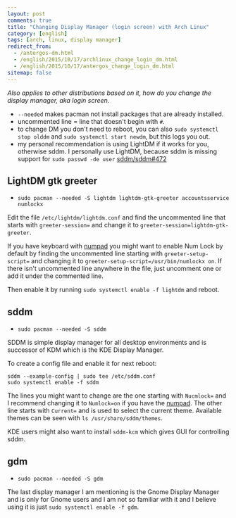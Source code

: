 ```yaml
---
layout: post
comments: true
title: "Changing Display Manager (login screen) with Arch Linux"
category: [english]
tags: [arch, linux, display manager]
redirect_from:
  - /antergos-dm.html
  - /english/2015/10/17/archlinux_change_login_dm.html
  - /english/2015/10/17/antergos_change_login_dm.html
sitemap: false
---
```


_Also applies to other distributions based on it, how do you change the display
manager, aka login screen._

- `--needed` makes pacman not install packages that are already installed.
- uncommented line = line that doesn't begin with `#`.
- to change DM you don't need to reboot, you can also
  `sudo systemctl stop olddm` and `sudo systemctl start newdm`, but this logs
  you out.
- my personal recommendation is using LightDM if it works for you, otherwise
  sddm. I personally use LightDM, because sddm is missing support for
  `sudo passwd -de user`
  [sddm/sddm#472](https://github.com/sddm/sddm/issues/472)

## LightDM gtk greeter

- `sudo pacman --needed -S lightdm lightdm-gtk-greeter accountsservice numlockx`

Edit the file `/etc/lightdm/lightdm.conf` and find the uncommented line that
starts with `greeter-session=` and change it to
`greeter-session=lightdm-gtk-greeter`.

If you have keyboard with [numpad] you might want to enable Num Lock by default
by finding the uncommented line starting with `greeter-setup-script=` and
changing it to `greeter-setup-script=/usr/bin/numlockx on`. If there isn't
uncommented line anywhere in the file, just uncomment one or add it under the
commented line.

Then enable it by running `sudo systemctl enable -f lightdm` and reboot.

## sddm

- `sudo pacman --needed -S sddm`

SDDM is simple display manager for all desktop environments and is successor of
KDM which is the KDE Display Manager.

To create a config file and enable it for next reboot:

```
sddm --example-config | sudo tee /etc/sddm.conf
sudo systemctl enable -f sddm
```

The lines you might want to change are the one starting with `Nucmlock=` and I
recommend changing it to `Numlock=on` if you have the [numpad]. The other line
starts with `Current=` and is used to select the current theme. Available themes
can be seen with `ls /usr/share/sddm/themes`.

KDE users might also want to install `sddm-kcm` which gives GUI for controlling
sddm.

## gdm

- `sudo pacman --needed -S gdm`

The last display manager I am mentioning is the Gnome Display Manager and is
only for Gnome users and I am not so familiar with it and I believe using it is
just `sudo systemctl enable -f gdm`.

[numpad]: https://en.wikipedia.org/wiki/numpad
